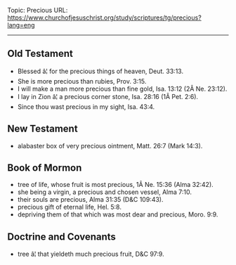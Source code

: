 Topic: Precious
URL: https://www.churchofjesuschrist.org/study/scriptures/tg/precious?lang=eng

---

## Old Testament

- Blessed â¦ for the precious things of heaven, Deut. 33:13.
- She is more precious than rubies, Prov. 3:15.
- I will make a man more precious than fine gold, Isa. 13:12 (2Â Ne. 23:12).
- I lay in Zion â¦ a precious corner stone, Isa. 28:16 (1Â Pet. 2:6).
- Since thou wast precious in my sight, Isa. 43:4.

## New Testament

- alabaster box of very precious ointment, Matt. 26:7 (Mark 14:3).

## Book of Mormon

- tree of life, whose fruit is most precious, 1Â Ne. 15:36 (Alma 32:42).
- she being a virgin, a precious and chosen vessel, Alma 7:10.
- their souls are precious, Alma 31:35 (D&C 109:43).
- precious gift of eternal life, Hel. 5:8.
- depriving them of that which was most dear and precious, Moro. 9:9.

## Doctrine and Covenants

- tree â¦ that yieldeth much precious fruit, D&C 97:9.

